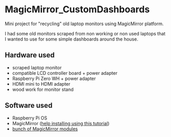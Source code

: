 # MagicMirror_CustomDashboards

Mini project for "recycling" old laptop monitors using MagicMirror platform.

I had some old monitors scraped from non working or non used laptops that I wanted to use for some simple dashboards around the house.

## Hardware used
* scraped laptop monitor
* compatible LCD controller board + power adapter
* Raspberry Pi Zero WH + power adapter
* HDMI mini to HDMI adapter
* wood work for monitor stand

## Software used
* Raspberry Pi OS
* MagicMirror ([help installing using this tutorial](http://emmanuelcontreras.com/how-to/how-to-create-a-magic-mirror-2-with-pi-zero-w/))
* [bunch of MagicMirror modules](https://github.com/MichMich/MagicMirror/wiki/3rd-Party-Modules)
